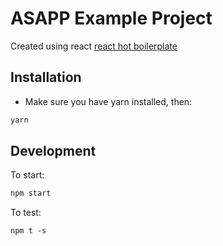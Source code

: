 # ASAPP Example Project

Created using react [react hot boilerplate](https://github.com/gaearon/react-hot-boilerplate)

## Installation
- Make sure you have yarn installed, then:
```bash
yarn
```
## Development
To start:    
```bash
npm start
```
To test:    
```
npm t -s
```
